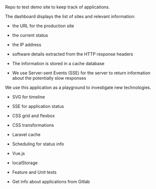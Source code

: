 Repo to test demo site to keep track of applications.

The dashboard displays the list of sites and relevant information:

- the URL for the production site
- the current status
- the IP address
- software details extracted from the HTTP response headers


- The information is stored in a cache database
- We use Server-sent Events (SSE) for the server to return information about the potentially slow responses


We use this application as a playground to investigate new technologies.

- SVG for timeline

- SSE for application status

- CSS grid and flexbox

- CSS transformations

- Laravel cache

- Scheduling for status info

- Vue.js

- localStorage

- Feature and Unit tests

- Get info about applications from Gitlab
